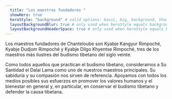 ```yaml
---
  title: "Los maestros fundadores "
  showHero: true
  heroStyle: "background" # valid options: basic, big, background, thumbAndBackground
  layoutBackgroundBlur: true # only used when heroStyle equals background or thumbAndBackground
  layoutBackgroundHeaderSpace: true # only used when heroStyle equals background
---
```


Los maestros fundadores de Chanteloube son Kyabje Kangyur Rimpoché, Kyabje Dudjom Rimpoché y Kyabje Dilgo Khyentse Rimpoché, tres de los maestros más ilustres del budismo tibetano del siglo veinte. 

Como todos aquellos que practican el budismo tibetano, consideramos a Su Santidad el Dalai Lama como uno de nuestros maestros principales. Su sabiduría y su compasión nos sirven de referencia. Apoyamos con todos los medios posibles sus esfuerzos en promover los valores humanos y el bienestar en general y, en particular, en conservar el budismo tibetano y defender la causa tibetana. 
